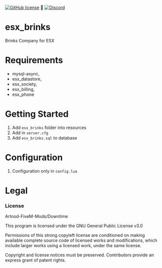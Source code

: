 [![GitHub license](https://img.shields.io/github/license/Artnod-FiveM-Mods/esx_brinks.svg)](https://github.com/Artnod-FiveM-Mods/esx_brinks/blob/master/LICENSE) :small_blue_diamond: 
[![Discord](https://img.shields.io/discord/436197783331012629.svg)](https://discord.gg/u7dj7Ja)  

# esx_brinks

Brinks Company for ESX

# Requirements

  - mysql-async,
  - esx_datastore,
  - esx_society,
  - esx_billing,
  - esx_phone

# Getting Started

1. Add ``esx_brinks`` folder into resources
2. Add in ``server.cfg``
3. Add ``esx_brinks.sql`` to database

# Configuration

1. Configuration only in ``config.lua``

# Legal
### License
Artnod-FiveM-Mods/Downtime  

This program is licensed under the GNU General Public License v3.0  

Permissions of this strong copyleft license are conditioned on making available complete source code of licensed works and modifications, which include larger works using a licensed work, under the same license.  

Copyright and license notices must be preserved. Contributors provide an express grant of patent rights.
